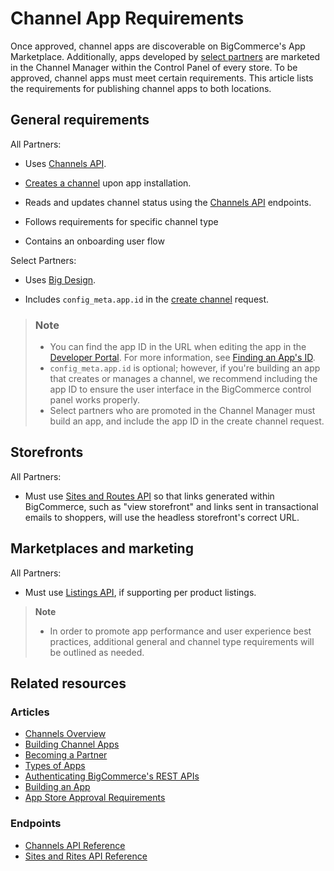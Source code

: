 # Channel App Requirements

<!-- Dev Center URL: https://developer.bigcommerce.com/api-docs/channels/guide/channel-app-requirements -->

Once approved, channel apps are discoverable on BigCommerce's App Marketplace. Additionally, apps developed by [select partners](https://www.bigcommerce.com/partners/) are marketed in the Channel Manager within the Control Panel of every store. To be approved, channel apps must meet certain requirements. This article lists the requirements for publishing channel apps to both locations.

## General requirements

All Partners:

- Uses [Channels API](/api-reference/cart-checkout/channels-listings-api).

- [Creates a channel](/api-reference/cart-checkout/channels-listings-api/channels/createchannel) upon app installation.
- Reads and updates channel status using the [Channels API](/api-reference/cart-checkout/channels-listings-api) endpoints.

- Follows requirements for specific channel type

- Contains an onboarding user flow

Select Partners:

- Uses [Big Design](https://developer.bigcommerce.com/big-design).

- Includes `config_meta.app.id` in the [create channel](/api-reference/cart-checkout/channels-listings-api/channels/createchannel) request.

<div class="HubBlock--callout">
<div class="CalloutBlock--info">
<div class="HubBlock-content">

> ### Note
>
> - You can find the app ID in the URL when editing the app in the [Developer Portal](https://devtools.bigcommerce.com/). For more information, see [Finding an App's ID](/api-docs/apps/tutorials/id).
> - `config_meta.app.id` is optional; however, if you're building an app that creates or manages a channel, we recommend including the app ID to ensure the user interface in the BigCommerce control panel works properly.
> - Select partners who are promoted in the Channel Manager must build an app, and include the app ID in the create channel request.

</div>
</div>
</div>


## Storefronts

All Partners:

- Must use [Sites and Routes API](/api-reference/cart-checkout/sites-routes-api) so that links generated within BigCommerce, such as "view storefront" and links sent in transactional emails to shoppers, will use the headless storefront's correct URL.

## Marketplaces and marketing

All Partners:

- Must use [Listings API](/api-reference/cart-checkout/channels-listings-api), if supporting per product listings.

<div class="HubBlock--callout">
<div class="CalloutBlock--info">
<div class="HubBlock-content">

<!-- theme: info -->

> **Note**
>
> - In order to promote app performance and user experience best practices, additional general and channel type requirements will be outlined as needed.

</div>
</div>
</div>

## Related resources

### Articles

- [Channels Overview](/api-docs/channels/overview)
- [Building Channel Apps](/api-docs/channels/building-channel-apps)
- [Becoming a Partner](/api-docs/partner/becoming-a-partner)
- [Types of Apps](/api-docs/getting-started/building-apps-bigcommerce/types-of-apps)
- [Authenticating BigCommerce's REST APIs](/api-docs/getting-started/authentication/rest-api-authentication)
- [Building an App](/api-docs/getting-started/building-apps-bigcommerce/building-apps)
- [App Store Approval Requirements](/api-docs/partner/app-store-approval-requirements)

### Endpoints

- [Channels API Reference](/api-reference/cart-checkout/channels-listings-api)
- [Sites and Rites API Reference](/api-reference/cart-checkout/sites-routes-api)
